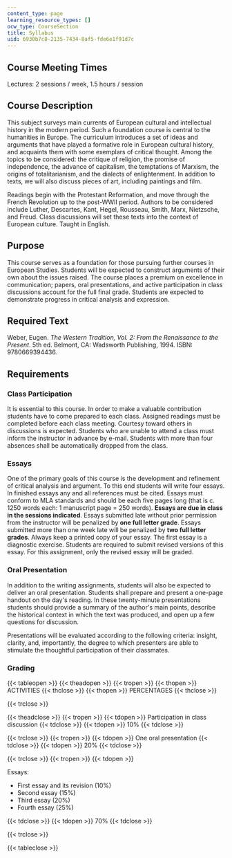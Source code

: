 ```yaml
---
content_type: page
learning_resource_types: []
ocw_type: CourseSection
title: Syllabus
uid: 6930b7c8-2135-7434-8af5-fde6e1f91d7c
---
```


Course Meeting Times
--------------------

Lectures: 2 sessions / week, 1.5 hours / session

Course Description
------------------

This subject surveys main currents of European cultural and intellectual history in the modern period. Such a foundation course is central to the humanities in Europe. The curriculum introduces a set of ideas and arguments that have played a formative role in European cultural history, and acquaints them with some exemplars of critical thought. Among the topics to be considered: the critique of religion, the promise of independence, the advance of capitalism, the temptations of Marxism, the origins of totalitarianism, and the dialects of enlightenment. In addition to texts, we will also discuss pieces of art, including paintings and film.

Readings begin with the Protestant Reformation, and move through the French Revolution up to the post-WWII period. Authors to be considered include Luther, Descartes, Kant, Hegel, Rousseau, Smith, Marx, Nietzsche, and Freud. Class discussions will set these texts into the context of European culture. Taught in English.

Purpose
-------

This course serves as a foundation for those pursuing further courses in European Studies. Students will be expected to construct arguments of their own about the issues raised. The course places a premium on excellence in communication; papers, oral presentations, and active participation in class discussions account for the full final grade. Students are expected to demonstrate progress in critical analysis and expression.

Required Text
-------------

Weber, Eugen. _The Western Tradition, Vol. 2: From the Renaissance to the Present_. 5th ed. Belmont, CA: Wadsworth Publishing, 1994. ISBN: 9780669394436.

Requirements
------------

### Class Participation

It is essential to this course. In order to make a valuable contribution students have to come prepared to each class. Assigned readings must be completed before each class meeting. Courtesy toward others in discussions is expected. Students who are unable to attend a class must inform the instructor in advance by e-mail. Students with more than four absences shall be automatically dropped from the class.

### Essays

One of the primary goals of this course is the development and refinement of critical analysis and argument. To this end students will write four essays. In finished essays any and all references must be cited. Essays must conform to MLA standards and should be each five pages long (that is c. 1250 words each: 1 manuscript page = 250 words). **Essays are due in class in the sessions indicated**. Essays submitted late without prior permission from the instructor will be penalized by **one full letter grade**. Essays submitted more than one week late will be penalized by **two full letter grades**. Always keep a printed copy of your essay. The first essay is a diagnostic exercise. Students are required to submit revised versions of this essay. For this assignment, only the revised essay will be graded.

### Oral Presentation

In addition to the writing assignments, students will also be expected to deliver an oral presentation. Students shall prepare and present a one-page handout on the day's reading. In these twenty-minute presentations students should provide a summary of the author's main points, describe the historical context in which the text was produced, and open up a few questions for discussion.

Presentations will be evaluated according to the following criteria: insight, clarity, and, importantly, the degree to which presenters are able to stimulate the thoughtful participation of their classmates.

### Grading

{{< tableopen >}}
{{< theadopen >}}
{{< tropen >}}
{{< thopen >}}
ACTIVITIES
{{< thclose >}}
{{< thopen >}}
PERCENTAGES
{{< thclose >}}

{{< trclose >}}

{{< theadclose >}}
{{< tropen >}}
{{< tdopen >}}
Participation in class discussion
{{< tdclose >}}
{{< tdopen >}}
10%
{{< tdclose >}}

{{< trclose >}}
{{< tropen >}}
{{< tdopen >}}
One oral presentation
{{< tdclose >}}
{{< tdopen >}}
20%
{{< tdclose >}}

{{< trclose >}}
{{< tropen >}}
{{< tdopen >}}


Essays:

*   First essay and its revision (10%)
*   Second essay (15%)
*   Third essay (20%)
*   Fourth essay (25%)


{{< tdclose >}}
{{< tdopen >}}
70%
{{< tdclose >}}

{{< trclose >}}

{{< tableclose >}}